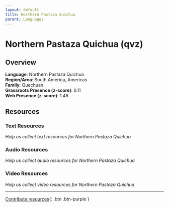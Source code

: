 ```yaml
---
layout: default
title: Northern Pastaza Quichua
parent: Languages
---
```


# Northern Pastaza Quichua (qvz)

## Overview

**Language**: Northern Pastaza Quichua  
**Region/Area**: South America, Americas  
**Family**: Quechuan  
**Grassroots Presence (z-score)**: 0.11  
**Web Presence (z-score)**: 1.48  

## Resources

### Text Resources
*Help us collect text resources for Northern Pastaza Quichua*

### Audio Resources
*Help us collect audio resources for Northern Pastaza Quichua*

### Video Resources
*Help us collect video resources for Northern Pastaza Quichua*

---

[Contribute resources](https://forms.office.com/e/1SfLJx3u1r){: .btn .btn-purple }
